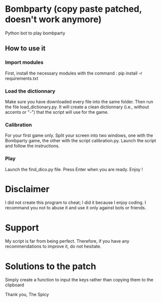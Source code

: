 # Bombparty (copy paste patched, doesn't work anymore)
Python bot to play bombparty

## How to use it

### Import modules
First, install the necessary modules with the command : pip install -r requirements.txt

### Load the dictionnary
Make sure you have downloaded every file into the same folder. Then run the file load_dictionary.py. It will create a clean dictionnary (i.e., without accents or "-") that the script will use for the game.

### Calibration
For your first game only. Split your screen into two windows, one with the Bombparty game, the other with the script calibration.py. Launch the script and follow the instructions. 

### Play
Launch the find_dico.py file. Press Enter when you are ready. Enjoy !

# Disclaimer
I did not create this program to cheat; I did it because I enjoy coding. I recommand you not to abuse it and use it only against bots or friends.

# Support
My script is far from being perfect. Therefore, if you have any recommendations to improve it, do not hesitate. 

# Solutions to the patch
Simply create a function to input the keys rather than copying them to the clipboard

Thank you,
The Spicy
